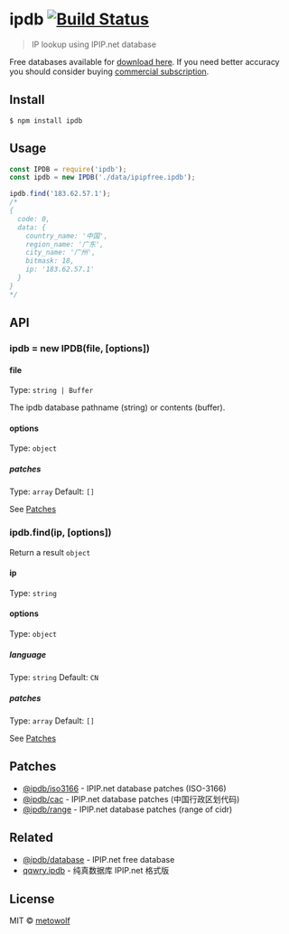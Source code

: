 # ipdb [![Build Status](https://travis-ci.com/metowolf/ipdb.svg?branch=master)](https://travis-ci.com/metowolf/ipdb)

> IP lookup using IPIP.net database

Free databases available for [download here](https://www.ipip.net/free_download/). If you need better accuracy you should consider buying [commercial subscription](https://www.ipip.net/product/ip.html#ipv4city).


## Install

```
$ npm install ipdb
```

## Usage

```js
const IPDB = require('ipdb');
const ipdb = new IPDB('./data/ipipfree.ipdb');

ipdb.find('183.62.57.1');
/*
{
  code: 0,
  data: {
    country_name: '中国',
    region_name: '广东',
    city_name: '广州',
    bitmask: 18,
    ip: '183.62.57.1'
  }
}
*/
```

## API

### ipdb = new IPDB(file, [options])

#### file

Type: `string | Buffer`

The ipdb database pathname (string) or contents (buffer).

#### options

Type: `object`

##### patches

Type: `array`
Default: `[]`

See [Patches](#patches)

### ipdb.find(ip, [options])

Return a result `object`

#### ip

Type: `string`

#### options

Type: `object`

##### language

Type: `string`
Default: `CN`

##### patches

Type: `array`
Default: `[]`

See [Patches](#patches)

## Patches

 - [@ipdb/iso3166](https://github.com/metowolf/ipdb-iso3166) - IPIP.net database patches (ISO-3166)
 - [@ipdb/cac](https://github.com/metowolf/ipdb-cac) - IPIP.net database patches (中国行政区划代码)
 - [@ipdb/range](https://github.com/metowolf/ipdb-range) - IPIP.net database patches (range of cidr)

## Related

 - [@ipdb/database](https://www.npmjs.com/package/@ipdb/database) - IPIP.net free database
 - [qqwry.ipdb](https://www.npmjs.com/package/qqwry.ipdb) - 纯真数据库 IPIP.net 格式版


## License

MIT © [metowolf](https://i-meto.com/)
